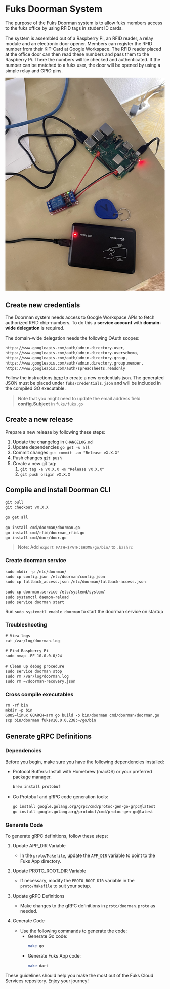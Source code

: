 # Fuks Doorman System

The purpose of the Fuks Doorman system is to allow fuks members access to the fuks office
by using RFID tags in student ID cards.

The system is assembled out of a Raspberry Pi, an RFID reader, a relay module and an electronic door opener.
Members can register the RFID number from their KIT-Card at Google Workspace.
The RFID reader placed at the office door can then read these numbers and pass them to the Raspberry Pi.
There the numbers will be checked and authenticated.
If the number can be matched to a fuks user, the door will be opened by using a simple relay and GPIO pins.

![Example](photo.jpg)

## Create new credentials

The Doorman system needs access to Google Workspace APIs to fetch authorized RFID chip-numbers.
To do this a **service account** with **domain-wide delegation** is required.

The domain-wide delegation needs the following OAuth scopes:

```
https://www.googleapis.com/auth/admin.directory.user,
https://www.googleapis.com/auth/admin.directory.userschema,
https://www.googleapis.com/auth/admin.directory.group,
https://www.googleapis.com/auth/admin.directory.group.member,
https://www.googleapis.com/auth/spreadsheets.readonly
````

Follow the
instructions [here](https://developers.google.com/workspace/guides/create-credentials#create_credentials_for_a_service_account)
to create a new credentials.json.
The generated JSON must be placed under ```fuks/credentials.json``` and will be included in the compiled GO executable.

> Note that you might need to update the email address field **config.Subject** in ```fuks/fuks.go```

## Create a new release

Prepare a new release by following these steps:

1. Update the changelog in `CHANGELOG.md`
2. Update dependencies `go get -u all`
3. Commit changes `git commit -am "Release vX.X.X"`
4. Push changes `git push`
5. Create a new git tag:
    1. `git tag -a vX.X.X -m "Release vX.X.X"`
    2. `git push origin vX.X.X`

## Compile and install Doorman CLI

```shell
git pull
git checkout vX.X.X

go get all

go install cmd/doorman/doorman.go
go install cmd/rfid/doorman_rfid.go
go install cmd/door/door.go
```

> Note: Add ```export PATH=$PATH:$HOME/go/bin/``` to ```.bashrc```

### Create doorman service

```shell
sudo mkdir -p /etc/doorman/
sudo cp config.json /etc/doorman/config.json
sudo cp fallback_access.json /etc/doorman/fallback-access.json

sudo cp doorman.service /etc/systemd/system/
sudo systemctl daemon-reload
sudo service doorman start
```

Run ```sudo systemctl enable doorman``` to start the doorman service on startup

### Troubleshooting

```shell
# View logs
cat /var/log/doorman.log

# Find Raspberry Pi
sudo nmap -PE 10.0.0.0/24

# Clean up debug procedure
sudo service doorman stop
sudo rm /var/log/doorman.log
sudo rm ~/doorman-recovery.json
```

### Cross compile executables

```shell
rm -rf bin
mkdir -p bin
GOOS=linux GOARCH=arm go build -o bin/doorman cmd/doorman/doorman.go
scp bin/doorman fuks@10.0.0.238:~/go/bin
```

## Generate gRPC Definitions

### Dependencies

Before you begin, make sure you have the following dependencies installed:

- Protocol Buffers: Install with Homebrew (macOS) or your preferred package manager.
   ```bash
   brew install protobuf
   ```

- Go Protobuf and gRPC code generation tools:
   ```bash
   go install google.golang.org/grpc/cmd/protoc-gen-go-grpc@latest
   go install google.golang.org/protobuf/cmd/protoc-gen-go@latest
   ```

### Generate Code

To generate gRPC definitions, follow these steps:

1. Update APP_DIR Variable
    - In the `proto/Makefile`, update the `APP_DIR` variable to point to the Fuks App directory.

2. Update PROTO_ROOT_DIR Variable
    - If necessary, modify the `PROTO_ROOT_DIR` variable in the `proto/Makefile` to suit your setup.

3. Update gRPC Definitions
    - Make changes to the gRPC definitions in `proto/doorman.proto` as needed.

4. Generate Code
    - Use the following commands to generate the code:
        - Generate Go code:
          ```bash
          make go
          ```
        - Generate Fuks App code:
          ```bash
          make dart
          ```

These guidelines should help you make the most out of the Fuks Cloud Services repository. Enjoy your journey!
